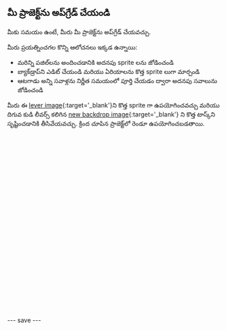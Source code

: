 ## మీ ప్రాజెక్ట్‌ను అప్‌గ్రేడ్ చేయండి

మీకు సమయం ఉంటే, మీరు మీ ప్రాజెక్ట్‌ను అప్‌గ్రేడ్ చేయవచ్చు.

మీరు ప్రయత్నించగల కొన్ని ఆలోచనలు ఇక్కడ ఉన్నాయి:
- మరిన్ని పజిల్‌లను అందించడానికి అదనపు sprite లను జోడించండి
- బ్యాక్‌డ్రాప్‌ని ఎడిట్ చేయండి మరియు ఏరియాలను కొత్త sprite లుగా మార్చండి
- ఆటగాడు అన్ని సవాళ్లను నిర్ణీత సమయంలో పూర్తి చేయడం ద్వారా అదనపు సవాలును జోడించండి

మీరు ఈ [lever image](images/lever.png){:target='_blank'}ని కొత్త sprite గా ఉపయోగించవచ్చు మరియు దిగువ కుడి లీవర్స్ కలిగిన [new backdrop image](images/upgrade-backdrop.png){:target='_blank'} ని కొత్త టాస్క్‌ని సృష్టించడానికి తీసివేయవచ్చు. క్రింద చూపిన ప్రాజెక్ట్‌లో రెండూ ఉపయోగించబడతాయి.
<div class="scratch-preview" style="margin-left: 15px;">
  <iframe allowtransparency="true" width="485" height="402" src="" frameborder="0"></iframe>
</div>

--- save ---

